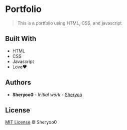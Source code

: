 # Portfolio

> This is a portfolio using HTML, CSS, and javascript

## Built With

* HTML 
* CSS
* Javascript 
* Love❤️

## Authors

* **Sheryoo0** - *Initial work* - [Sheryoo](https://github.com/Sheryoo)

## License

[MIT License](https://andreasonny.mit-license.org/2019) © Sheryoo0
